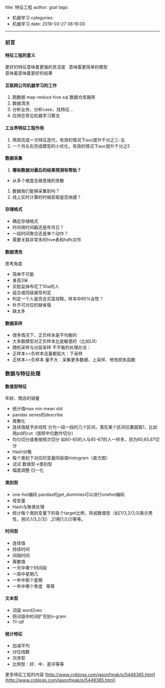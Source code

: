 title: 特征工程
author: gsal
tags:
  - 机器学习
categories:
  - 机器学习
date: 2018-03-27 08:16:00
---
### 前言
#### 特征工程的意义   
更好的特征意味着更强的灵活度  
意味着更简单的模型  
意味着意味着更好的结果  
<!--more-->
#### 互联网公司机器学习的工作
1. 跑数据 map-reduce hive sql 数据仓库搬砖
1. 数据清洗
1. 分析业务，分析case，找特征...
1. 应用在常见机器学习算法

#### 工业界特征工程作用 
1. 两周完成一次特征迭代，有效的情况下auc提升千分之三-五
1. 一个月左右完成模型的小优化，有效的情况下auc提升千分之5

#### 数据采集
1. **哪些数据对最后的结果预测有帮助？**	
 - 从多个维度去做思维的发散 
1. 数据我们能够采集到吗？
1. 线上实时计算的时候获取是否快捷？

#### 存储格式

- 确定存储格式  
 - 时间用时间戳还是年月日？
 - 一段时间聚合还是单个动作？  
- 需要关联非常多的hive表和hdfs文件

#### 数据清洗
思考角度    
- 简单不可能
 - 身高3米
 - 买脸盆抹布花了10w的人
- 组合或同级属性判定
 - 判定一个人是否会买篮球鞋，样本中85%女性？
- 补齐可对应的缺省值
 - 缺太多

#### 数据采样
- 很多情况下，正负样本是不均衡的
- 大多数模型对正负样本比是敏感的（比如LR）
- 随机采样与分层采样
不平衡的处理办法： 
- 正样本>>负样本且量都挺大：下采样
- 正样本>>负样本 量不大：采集更多数据、上采样、修改损失函数

### 数据与特征处理
#### 数值型特征
年龄、商店的销量
- 统计值max min mean std
 - pandas series的describe
- 离散化
 - 连续值赋予非线性 分为一段一段的几个区间，落在某个区间位置就取1，比如用pd的cut（按照中位数作切分）
 - 均匀切分或者按频次切分 如60-65的人与65-67的人一样多，则为60,65,67切分
- Hash分桶
- 每个类别下对应的变量同级值histogram（直方图）
- 试试 数值型->类别型
- 幅度调整 归一化

#### 类别型
- one-hot编码 pandas的get_dummies可以进行onehot编码
- 哑变量
- Hash与聚类处理
- 统计每个类别变量下的各个target比例，转成数值型（如\[1/3,2/3,0\]表示男性，用\[0,1/3,2/3\]）,21用\[1,0,0\]等等。

#### 时间型
- 连续值
 - 持续时间
 - 间隔时间
- 离散值
 - 一天中哪个时间段
 - 一周中星期几
 - 一年中那个星期
 - 一年中哪个季度  
 等等

#### 文本型
- 词袋 word2vec
- 把词袋中的词扩充到n-gram
- Tf-idf 

#### 统计特征
- 加减平均
- 分位线数
- 次序型
- 比例型：好、中、差评等等

更多特征工程的内容 [http://www.cnblogs.com/jasonfreak/p/5448385.html](http://www.cnblogs.com/jasonfreak/p/5448385.html)





